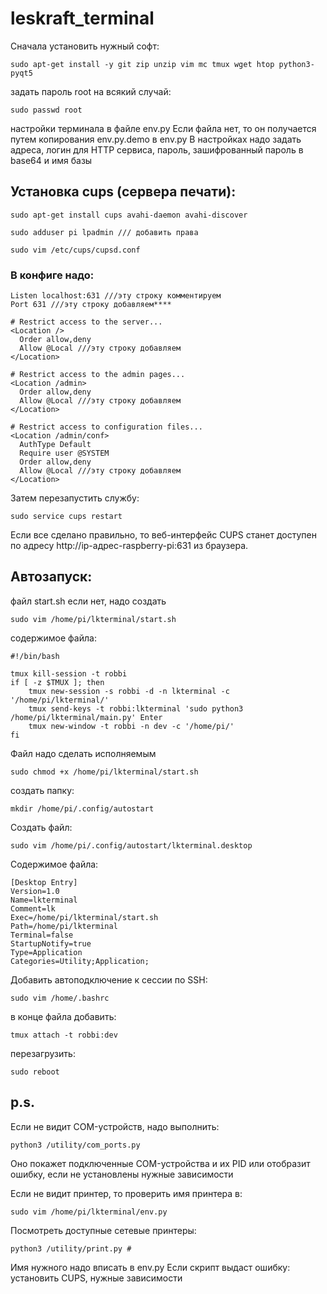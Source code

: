 # leskraft_terminal
Сначала установить нужный софт:
```
sudo apt-get install -y git zip unzip vim mc tmux wget htop python3-pyqt5
```
задать пароль root на всякий случай:
```
sudo passwd root
```
настройки терминала в файле env.py
Если файла нет, то он получается путем копирования env.py.demo в env.py
В настройках надо задать адреса, логин для HTTP сервиса, пароль, зашифрованный пароль в base64 и имя базы

## Установка cups (сервера печати):
```
sudo apt-get install cups avahi-daemon avahi-discover
```
```
sudo adduser pi lpadmin /// добавить права
```
```
sudo vim /etc/cups/cupsd.conf
```
### В конфиге надо:
```
Listen localhost:631 ///эту строку комментируем
Port 631 ///эту строку добавляем****

# Restrict access to the server...
<Location />
  Order allow,deny
  Allow @Local ///эту строку добавляем
</Location>
 
# Restrict access to the admin pages...
<Location /admin>
  Order allow,deny
  Allow @Local ///эту строку добавляем
</Location>
 
# Restrict access to configuration files...
<Location /admin/conf>
  AuthType Default
  Require user @SYSTEM
  Order allow,deny
  Allow @Local ///эту строку добавляем
</Location>
```

Затем перезапустить службу:
```
sudo service cups restart
```
Если все сделано правильно, то веб-интерфейс CUPS станет доступен по адресу http://ip-адрес-raspberry-pi:631 из браузера.

## Автозапуск:
файл start.sh если нет, надо создать
```
sudo vim /home/pi/lkterminal/start.sh
```
содержимое файла:
```
#!/bin/bash

tmux kill-session -t robbi
if [ -z $TMUX ]; then
	tmux new-session -s robbi -d -n lkterminal -c '/home/pi/lkterminal/'
	tmux send-keys -t robbi:lkterminal 'sudo python3 /home/pi/lkterminal/main.py' Enter
	tmux new-window -t robbi -n dev -c '/home/pi/'
fi
```

Файл надо сделать исполняемым
```
sudo chmod +x /home/pi/lkterminal/start.sh
```

создать папку:
```
mkdir /home/pi/.config/autostart
```
Создать файл:
```
sudo vim /home/pi/.config/autostart/lkterminal.desktop
```
Содержимое файла:
```
[Desktop Entry]
Version=1.0
Name=lkterminal
Comment=lk
Exec=/home/pi/lkterminal/start.sh
Path=/home/pi/lkterminal
Terminal=false
StartupNotify=true
Type=Application
Categories=Utility;Application;
```
Добавить автоподключение к сессии по SSH:
```
sudo vim /home/.bashrc
```
в конце файла добавить:
```
tmux attach -t robbi:dev
```

перезагрузить:
```
sudo reboot
```

## p.s.
Если не видит COM-устройств, надо выполнить:
```
python3 /utility/com_ports.py
```
Оно покажет подключенные COM-устройства и их PID или отобразит ошибку, если не установлены нужные зависимости

Если не видит принтер, то проверить имя принтера в:
```
sudo vim /home/pi/lkterminal/env.py
```
Посмотреть доступные сетевые принтеры:
```
python3 /utility/print.py #
```
Имя нужного надо вписать в env.py
Если скрипт выдаст ошибку: установить CUPS, нужные зависимости
